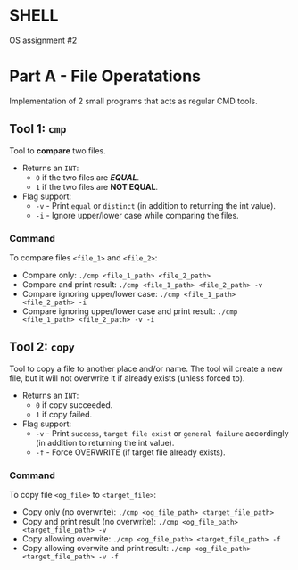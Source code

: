 # SHELL
OS assignment #2
# Part A - File Operatations
Implementation of 2 small programs that acts as regular CMD tools.

## Tool 1: `cmp`
Tool to **compare** two files.

* Returns an `INT`:
  * `0` if the two files are ***EQUAL***.
  * `1` if the two files are **NOT EQUAL**.
* Flag support:
  * `-v` - Print `equal` or `distinct` (in addition to returning the int value).
  * `-i` - Ignore upper/lower case while comparing the files.

### Command
To compare files `<file_1>` and `<file_2>`:
* Compare only: `./cmp <file_1_path> <file_2_path>`
* Compare and print result: `./cmp <file_1_path> <file_2_path> -v`
* Compare ignoring upper/lower case: `./cmp <file_1_path> <file_2_path> -i`
* Compare ignoring upper/lower case and print result: `./cmp <file_1_path> <file_2_path> -v -i`

## Tool 2: `copy`
Tool to copy a file to another place and/or name. The tool wil create a new file, but it will not overwrite it if already exists (unless forced to).

* Returns an `INT`:
  * `0` if copy succeeded.
  * `1` if copy failed.
* Flag support:
  * `-v` - Print `success`, `target file exist` or `general failure` accordingly  (in addition to returning the int value).
  * `-f` - Force OVERWRITE (if target file already exists).

### Command
To copy file `<og_file>` to `<target_file>`:
* Copy only (no overwrite): `./cmp <og_file_path> <target_file_path>`
* Copy and print result (no overwrite): `./cmp <og_file_path> <target_file_path> -v`
* Copy allowing overwite: `./cmp <og_file_path> <target_file_path> -f`
* Copy allowing overwite and print result: `./cmp <og_file_path> <target_file_path> -v -f`
